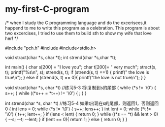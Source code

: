 # my-first-C-program
/* when I study the C programming language and do the excerisees,it happend to me to write this program as a celebration. This program is about two excercises, I tried to use them to build sth to show my wife that love her! */

#include "pch.h"
#include <iostream>
#include<stdio.h>

void stract(char *s, char *t);
int strend(char *s,char *t);

int main()
{
	char s[200] = "I love you";
	char t[200]= " very much";
	stract(s, t);
	printf("%s\n", s);
	strend(s, t);
	if (strend(s, t) ==1) {
		printf(" the love is true\n");
	}
	else if (strend(s, t) == 0){
		printf("the love is not true\n");
	}
}

void stract(char *s, char *t) //练习5-3 将t复制到s的尾部
{
	while (*s != '\0') {
		s++;
	}
	while ((*s++ = *t++) != '\0') {
		;
	}
}

int strend(char *s, char *t) //练习5-4 如果t出现在s的尾部，则返回1，否则返回0
{
	int lens = 0;
	while (*s != '\0') {
		s++;
		lens++;
	}
	int lent = 0;
	while (*t != '\0') {
		t++;
		lent++;
	}
	if (lens < lent) {
		return 0;
	}
		while ((*s == *t) && lent > 0) { 
		--s;
		--t;
		--lent;
	}
	if (lent == 0){
		return 1;
	}
	else {
		return 0;
	}
}
